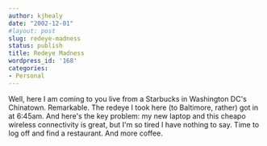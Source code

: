 ```yaml
---
author: kjhealy
date: "2002-12-01"
#layout: post
slug: redeye-madness
status: publish
title: Redeye Madness
wordpress_id: '168'
categories:
- Personal
---
```


Well, here I am coming to you live from a Starbucks in Washington DC's Chinatown. Remarkable. The redeye I took here (to Baltimore, rather) got in at 6:45am. And here's the key problem: my new laptop and this cheapo wireless connectivity is great, but I'm so tired I have nothing to say. Time to log off and find a restaurant. And more coffee.
